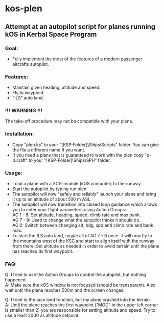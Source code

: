 kos-plen
========


Attempt at an autopilot script for planes running kOS in Kerbal Space Program
-----------------------------------------------------------------------------


### Goal:
  - Fully implement the most of the features of a modern passenger aircrafts autopilot.


### Features:
  - Maintain given heading, altitude and speed.
  - Fly to waypoint.
  - "ILS" auto land.


### !!! WARNING !!! 
The take-off procedure may not be compatible with your plane.

### Installation:
- Copy "plen.ks" to your "[KSP-Folder]\Ships\Scripts" folder. You can give the file a different name if you want.
- If you need a plane that is guaranteed to work with the plen copy "p-4.craft" to your "[KSP-Folder]\Ships\SPH" folder.

### Usage:
- Load a plane with a SCS-module (kOS computer) to the runway.
- Start the autopilot by typing 
    run plen.
- The autopilot will now "safely and reliably" launch your plane and bring it up to an altitude of about 500 m ASL.
- The autopilot will now transition into closed loop guidance which allows you to enter your flight parameters using Action Groups:  
      AG 1 - 6: Set altitude, heading, speed, climb rate and max bank.  
     AG 7 - 9: Used to change what the autopilot thinks it should do.  
     AG 0:     Switch between changing alt, hdg, spd and climb rate and bank max.  
- To start the ILS auto land, toggle all of AG 7 - 9 once. It will now fly to the mountains west of the KSC and start to align itself with the runway from there. Set altitude as needed in order to avoid terrain until the plane has reached its first waypoint.


### FAQ:
Q: I tried to use the Action Groups to control the autopilot, but nothing happened.  
A: Make sure the kOS window is not focused (should be transparent). Also wait until the plane reaches 500m and the screen changes.

Q: I tried to the auto land function, but my plane crashed into the terrain.  
A: Until the plane reaches the first waypoint ("MOD" in the upper left corner is smaller than 2) you are responsible for setting altitude and speed. Try to use a least 2000 as altitude setpoint.

